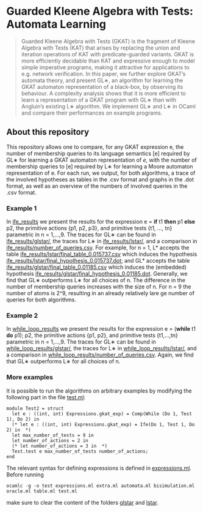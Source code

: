 # Guarded Kleene Algebra with Tests: Automata Learning
> Guarded Kleene Algebra with Tests (GKAT) is the fragment of Kleene Algebra with Tests (KAT) that arises by replacing the union and iteration operations of KAT with predicate-guarded variants. GKAT is more efficiently decidable than KAT and expressive enough to model simple imperative programs, making it attractive for applications to e.g. network verification. In this paper, we further explore GKAT’s automata theory, and present GL∗, an algorithm for learning the GKAT automaton representation of a black-box, by observing its behaviour. A complexity analysis shows that it is more efficient to learn a representation of a GKAT program with GL∗ than with Angluin’s existing L∗ algorithm. We implement GL∗ and L∗ in OCaml and compare their performances on example programs.

## About this repository

This repository allows one to compare, for any GKAT expression e, the number of membership queries to its language semantics [e] required by GL∗  for learning a GKAT automaton representation of *e*, with the number of membership queries to [e] required by L∗ for learning a Moore automaton representation of e. For each run, we output, for both algorithms, a trace of the involved hypotheses as tables in the .csv format and graphs in the .dot format, as well as an overview of the numbers of involved queries in the .csv format. 

### Example 1 

In [ife_results](ife_results) we present the results for the expression e =  **if** t1 **then** p1 **else** p2, the primitive actions {p1, p2, p3}, and primitive tests {t1, ..., tn} parametric in n = 1,...,9. The traces for GL∗ can be found in [ife_results/glstar/](ife_results/glstar/), the traces for L∗ in  [ife_results/lstar/](ife_results/lstar/), and a comparison in [ife_results/number_of_queries.csv](ife_results/number_of_queries.csv). For example, for n = 1, L* accepts the table [ife_results/lstar/final_table_0.015737.csv](ife_results/lstar/final_table_0.015737.csv) which induces the hypothesis [ife_results/lstar/final_hypothesis_0.015737.dot](ife_results/lstar/final_hypothesis_0.015737.dot); and GL* accepts the table [ife_results/glstar/final_table_0.01185.csv](ife_results/glstar/final_table_0.01185.csv) which induces the (embedded) hypothesis [ife_results/glstar/final_hypothesis_0.01185.dot](ife_results/glstar/final_hypothesis_0.01185.dot). Generally, we find that GL∗ outperforms L∗ for all choices of n. The difference in the number of membership queries increases with the size of n. For n = 9 the number of atoms is 2^9, resulting in an already relatively lare ge number of queries for both algorithms.

### Example 2

In [while_loop_results](while_loop_results) we present the results for the expression e =  (**while** t1 **do** p1); p2, the primitive actions {p1, p2}, and primitive tests {t1,...,tn} parametric in n = 1,...,9. The traces for GL∗ can be found in [while_loop_results/glstar/](while_loop_results/glstar/), the traces for L∗ in  [while_loop_results/lstar/](while_loop_results/lstar/), and a comparison in [while_loop_results/number_of_queries.csv](while_loop_results/number_of_queries.csv). Again, we find that GL∗ outperforms L∗ for all choices of n.

### More examples

It is possible to run the algorithms on arbitrary examples by modifying the following part in the file [test.ml](test.ml):
```
module Test2 = struct
  let e : ((int, int) Expressions.gkat_exp) = Comp(While (Do 1, Test 1), Do 2) in 
  (* let e : ((int, int) Expressions.gkat_exp) = Ife(Do 1, Test 1, Do 2) in  *)
  let max_number_of_tests = 9 in
  let number_of_actions = 2 in 
  (* let number_of_actions = 3 in  *)
  Test.test e max_number_of_tests number_of_actions;
end
```
The relevant syntax for defining expressions is defined in [expressions.ml](expressions.ml). Before running 
```
ocamlc -g -o test expressions.ml extra.ml automata.ml bisimulation.ml oracle.ml table.ml test.ml
```
make sure to clear the content of the folders [glstar](glstar) and [lstar](lstar).
